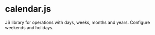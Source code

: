 # calendar.js
JS library for operations with days, weeks, months and years. Configure weekends and holidays.
